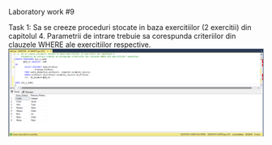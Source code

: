 Laboratory work #9

Task 1: Sa se creeze proceduri stocate in baza exercitiilor (2 exercitii) din capitolul 4. 
        Parametrii de intrare trebuie sa corespunda criteriilor din clauzele WHERE ale exercitiilor respective. 
 ![](https://github.com/mirelaverebceanu/DB/blob/master/Laboratory%209/Screens/ex1_1lab9.PNG)
